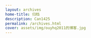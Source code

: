 ```yaml
---
layout: archives
home-title: 归档
description: Can1425
permalink: /archives.html
cover: assets/img/ouyhq2011的博客.jpg
---
```

